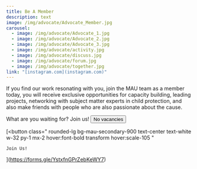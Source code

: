 ```yaml
---
title: Be A Member
description: text
image: /img/advocate/Advocate_Member.jpg
carousel:
  - image: /img/advocate/Advocate_1.jpg
  - image: /img/advocate/Advocate_2.jpg
  - image: /img/advocate/Advocate_3.jpg
  - image: /img/advocate/activity.jpg
  - image: /img/advocate/discuss.jpg
  - image: /img/advocate/forum.jpg
  - image: /img/advocate/together.jpg
link: "[instagram.com](instagram.com)"
---
```

If you find our work resonating with you, join the MAU team as a member today, you will receive exclusive opportunities for capacity building, leading projects, networking with subject matter experts in child protection, and also make friends with people who are also passionate about the cause.

What are you waiting for? Join us!
[<button class='rounded-lg my-4 px-8 text-white bg-mau-primary-700 '> No vacancies </button>](https://forms.gle/tcZdgCCSHBKsNzys6)

 [<button
    class="
      rounded-lg
      bg-mau-secondary-900
      text-center text-white
      w-32
      py-1
      mx-2
      hover:font-bold
      transform hover:scale-105
    "
  >
    Join Us!
  </button>](https://forms.gle/YstxfnGPrZebKeWY7)